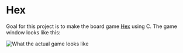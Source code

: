 # Hex
Goal for this project is to make the board game [Hex](https://en.wikipedia.org/wiki/Hex_(board_game))
using C. The game window looks like this:

![What the actual game looks like](https://i.imgur.com/ybZ5tGg.png)
